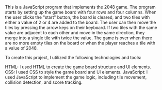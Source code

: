 This is a JavaScript program that implements the 2048 game. The program starts by setting up the game board with four rows and four columns. When the user clicks the "start" button, the board is cleared, and two tiles with either a value of 2 or 4 are added to the board. The user can then move the tiles by pressing the arrow keys on their keyboard. If two tiles with the same value are adjacent to each other and move in the same direction, they merge into a single tile with twice the value. The game is over when there are no more empty tiles on the board or when the player reaches a tile with a value of 2048.

To create this project, I utilized the following technologies and tools:

HTML: I used HTML to create the game board structure and UI elements.
CSS: I used CSS to style the game board and UI elements.
JavaScript: I used JavaScript to implement the game logic, including tile movement, collision detection, and score tracking.
